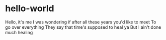 # hello-world

Hello, it's me
I was wondering if after all these years you'd like to meet
To go over everything
They say that time's supposed to heal ya
But I ain't done much healing
